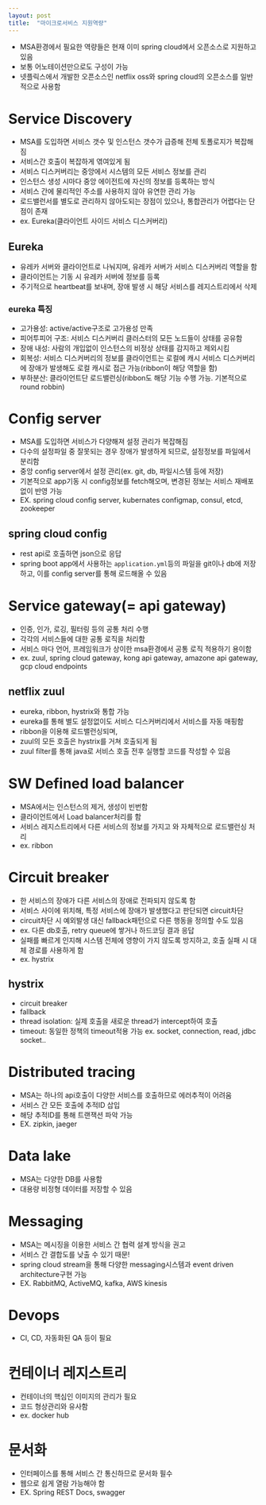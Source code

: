 ```yaml
---
layout: post
title:  "마이크로서비스 지원역량"
---
```


- MSA환경에서 필요한 역량들은 현재 이미 spring cloud에서 오픈소스로 지원하고 있음
- 보통 어노테이션만으로도 구성이 가능
- 넷플릭스에서 개발한 오픈소스인 netflix oss와 spring cloud의 오픈소스를 일반적으로 사용함


# Service Discovery
- MSA를 도입하면 서비스 갯수 및 인스턴스 갯수가 급증해 전체 토폴로지가 복잡해짐
- 서비스간 호출이 복잡하게 엮여있게 됨
- 서비스 디스커버리는 중앙에서 시스템의 모든 서비스 정보를 관리
- 인스턴스 생성 시마다 중앙 에이전트에 자신의 정보를 등록하는 방식
- 서비스 간에 물리적인 주소를 사용하지 않아 유연한 관리 가능
- 로드밸런서를 별도로 관리하지 않아도되는 장점이 있으나, 통합관리가 어렵다는 단점이 존재
- ex. Eureka(클라이언트 사이드 서비스 디스커버리)

## Eureka
- 유레카 서버와 클라이언트로 나눠지며, 유레카 서버가 서비스 디스커버리 역할을 함
- 클라이언트는 기동 시 유레카 서버에 정보를 등록
- 주기적으로 heartbeat를 보내며, 장애 발생 시 해당 서비스를 레지스트리에서 삭제


### eureka 특징
- 고가용성: active/active구조로 고가용성 만족
- 피어투피어 구조: 서비스 디스커버리 클러스터의 모든 노드들이 상태를 공유함
- 장애 내성: 사람의 개입없이 인스턴스의 비정상 상태를 감지하고 제외시킴
- 회복성: 서비스 디스커버리의 정보를 클라이언트는 로컬에 캐시
서비스 디스커버리에 장애가 발생해도 로컬 캐시로 접근 가능(ribbon이 해당 역할을 함)
- 부하분산: 클라이언트단 로드밸런싱(ribbon도 해당 기능 수행 가능. 기본적으로 round robbin)


# Config server
- MSA를 도입하면 서비스가 다양해져 설정 관리가 복잡해짐
- 다수의 설정파일 중 잘못되는 경우 장애가 발생하게 되므로, 설정정보를 파일에서 분리함
- 중앙 config server에서 설정 관리(ex. git, db, 파일시스템 등에 저장)
- 기본적으로 app기동 시 config정보를 fetch해오며, 변경된 정보는 서비스 재배포없이 반영 가능
- EX. spring cloud config server, kubernates configmap, consul, etcd, zookeeper


## spring cloud config
- rest api로 호출하면 json으로 응답
- spring boot app에서 사용하는 `application.yml`등의 파일을 git이나 db에 저장하고,
    이를 config server를 통해 로드해올 수 있음


# Service gateway(= api gateway)
- 인증, 인가, 로깅, 필터링 등의 공통 처리 수행
- 각각의 서비스들에 대한 공통 로직을 처리함
- 서비스 마다 언어, 프레임워크가 상이한 msa환경에서 공통 로직 적용하기 용이함
- ex. zuul, spring cloud gateway, kong api gateway, amazone api gateway, gcp cloud endpoints


## netflix zuul
- eureka, ribbon, hystrix와 통합 가능
- eureka를 통해 별도 설정없이도 서비스 디스커버리에서 서비스를 자동 매핑함
- ribbon을 이용해 로드밸런싱되며,
- zuul의 모든 호출은 hystrix를 거쳐 호출되게 됨
- zuul filter를 통해 java로 서비스 호출 전후 실행할 코드를 작성할 수 있음


# SW Defined load balancer
- MSA에서는 인스턴스의 제거, 생성이 빈번함
- 클라이언트에서 Load balancer처리를 함
- 서비스 레지스트리에서 다른 서비스의 정보를 가지고 와 자체적으로 로드밸런싱 처리
- ex. ribbon


# Circuit breaker
- 한 서비스의 장애가 다른 서비스의 장애로 전파되지 않도록 함
- 서비스 사이에 위치해, 특정 서비스에 장애가 발생했다고 판단되면 circuit차단
- circuit차단 시 예외발생 대신 fallback패턴으로 다른 행동을 정의할 수도 있음
- ex. 다른 db호출, retry queue에 쌓거나 하드코딩 결과 응답
- 실패를 빠르게 인지해 시스템 전체에 영향이 가지 않도록 방지하고, 호출 실패 시 대체 경로를 사용하게 함
- ex. hystrix


## hystrix
- circuit breaker
- fallback
- thread isolation: 실제 호출을 새로운 thread가 intercept하여 호출
- timeout: 동일한 정책의 timeout적용 가능 ex. socket, connection, read, jdbc socket..


# Distributed tracing
- MSA는 하나의 api호출이 다양한 서비스를 호출하므로 에러추적이 어려움
- 서비스 간 모든 호출에 추적ID 삽입
- 해당 추적ID를 통해 트랜잭션 파악 가능
- EX. zipkin, jaeger


# Data lake
- MSA는 다양한 DB를 사용함
- 대용량 비정형 데이터를 저장할 수 있음


# Messaging
- MSA는 메시징을 이용한 서비스 간 협력 설계 방식을 권고
- 서비스 간 결합도를 낮출 수 있기 때문!
- spring cloud stream을 통해 다양한 messaging시스템과 event driven architecture구현 가능
- EX. RabbitMQ, ActiveMQ, kafka, AWS kinesis

# Devops
- CI, CD, 자동화된 QA 등이 필요


# 컨테이너 레지스트리
- 컨테이너의 핵심인 이미지의 관리가 필요
- 코드 형상관리와 유사함
- ex. docker hub


# 문서화
- 인터페이스를 통해 서비스 간 통신하므로 문서화 필수
- 웹으로 쉽게 열람 가능해야 함
- EX. Spring REST Docs, swagger
